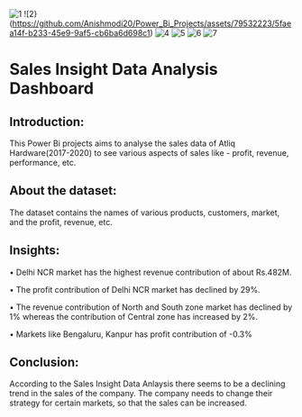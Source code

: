 ![1](https://github.com/Anishmodi20/Power_Bi_Projects/assets/79532223/9f48d9e8-800f-4e1a-a7e0-08d81cfd6c84) ![2}(https://github.com/Anishmodi20/Power_Bi_Projects/assets/79532223/5faea14f-b233-45e9-9af5-cb6ba6d698c1) 
![4](https://github.com/Anishmodi20/Power_Bi_Projects/assets/79532223/89a68a18-8faa-4cc6-9094-67ae11753813) ![5](https://github.com/Anishmodi20/Power_Bi_Projects/assets/79532223/2d225533-f22b-4a3d-a6da-f12daedbf713)
![6](https://github.com/Anishmodi20/Power_Bi_Projects/assets/79532223/36fefa3e-37dd-417d-9b51-b8d84ba99e28) ![7](https://github.com/Anishmodi20/Power_Bi_Projects/assets/79532223/697fce87-66bc-42ea-ad07-b8dc07e321c9)






# Sales Insight Data Analysis Dashboard

## Introduction:
This Power Bi projects aims to analyse the sales data of Atliq Hardware(2017-2020) to see various aspects of sales like - profit, revenue, performance, etc.

## About the dataset: 
The dataset contains the names of various products, customers, market, and the profit, revenue, etc.
## Insights:

•	Delhi NCR market has the highest revenue contribution of about Rs.482M.

•	The profit contribution of Delhi NCR market has declined by 29%.

• The revenue contribution of North and South zone market has declined by 1% whereas the contribution of Central zone has increased by 2%.

•	Markets like Bengaluru, Kanpur has profit contribution of -0.3%

## Conclusion: 
According to the Sales Insight Data Anlaysis there seems to be a declining trend in the sales of the company. The company needs to change their strategy for certain markets, so that the sales can be increased.

